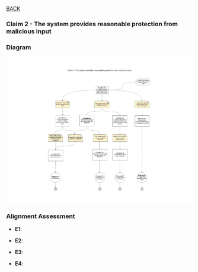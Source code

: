 
[BACK](https://github.com/DoctorEww/software-assurance/blob/main/AssuranceCases.md)
### Claim 2 - The system provides reasonable protection from malicious input
### Diagram
![](https://github.com/DoctorEww/software-assurance/blob/main/AssuranceCase/MaliciousInput/MaliciousInputV2.jpg)

### Alignment Assessment

- **E1**: 

- **E2**: 

- **E3**: 

- **E4**: 
